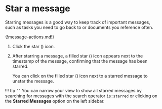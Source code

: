 # Star a message
Starring messages is a good way to keep track of important messages, such as
tasks you need to go back to or documents you reference often.

{!message-actions.md!}

1. Click the star (<i class="icon-vector-star-empty"></i>) icon.

2. After starring a message, a filled star (<i class="icon-vector-star"></i>)
icon appears next to the timestamp of the message, confirming that the message has been
starred.

    You can click on the filled star (<i class="icon-vector-star"></i>) icon
    next to a starred message to unstar the message.

!!! tip ""
    You can narrow your view to show all starred messages by searching for
    messages with the search operator `is:starred` or clicking on the
    **Starred Messages** option on the left sidebar.
